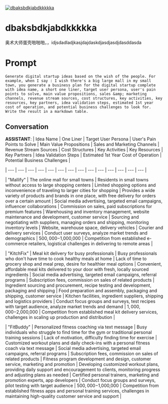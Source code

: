 
[![dbaksbdkjabdkkkkka](https://flow-prompt-covers.s3.us-west-1.amazonaws.com/icon/vintage/vint_3.png)]()
# dbaksbdkjabdkkkkka 
奥术大师蛋壳啪啪啪，，idjsdadladjkasjdajdaskdjasdjasdjdasddasda

# Prompt

```
Generate digital startup ideas based on the wish of the people. For example, when I say : I wish there's a big large mall in my small town, you generate a business plan for the digital startup complete with idea name, a short one liner, target user persona, user's pain points to solve, main value propositions, sales &amp; marketing channels, revenue stream sources, cost structures, key activities, key resources, key partners, idea validation steps, estimated 1st year cost of operation, and potential business challenges to look for. Write the result in a markdown table.
```

## Conversation

**ASSISTANT**: | Idea Name | One Liner | Target User Persona | User's Pain Points to Solve | Main Value Propositions | Sales and Marketing Channels | Revenue Stream Sources | Cost Structures | Key Activities | Key Resources | Key Partners | Idea Validation Steps | Estimated 1st Year Cost of Operation | Potential Business Challenges |

| --- | --- | --- | --- | --- | --- | --- | --- | --- | --- | --- | --- | --- | --- |

| "Mallify" | The online mall for small towns | Residents in small towns without access to large shopping centers | Limited shopping options and inconvenience of traveling to larger cities for shopping | Provides a wide variety of products and brands in one place, with free delivery for orders over a certain amount | Social media advertising, targeted email campaigns, influencer collaborations | Commission on sales, paid subscriptions for premium features | Warehousing and inventory management, website maintenance and development, customer service | Sourcing and negotiating with suppliers, managing orders and shipping, monitoring inventory levels | Website, warehouse space, delivery vehicles | Courier and delivery services | Conduct user surveys, analyze market trends and demographics | $500,000-$1,000,000 | Competition from established e-commerce retailers, logistical challenges in delivering to remote areas |

| "KitchFix" | Meal kit delivery for busy professionals | Busy professionals who don't have time to cook healthy meals at home | Lack of time to grocery shop and meal prep, desire for healthier meal options | Convenient, affordable meal kits delivered to your door with fresh, locally sourced ingredients | Social media advertising, targeted email campaigns, referral programs | Subscription fees, commission on sales of related products | Ingredient sourcing and procurement, recipe testing and development, packaging and shipping | Food preparation and assembly, packaging and shipping, customer service | Kitchen facilities, ingredient suppliers, shipping and logistics providers | Conduct focus groups and surveys, test recipes with target audience, analyze market trends and demand | $1,000,000-$2,000,000 | Competition from established meal kit delivery services, challenges in scaling up production and distribution |

| "FitBuddy" | Personalized fitness coaching via text message | Busy individuals who struggle to find time for the gym or traditional personal training sessions | Lack of motivation, difficulty finding time for exercise | Customized workout plans and daily check-ins with a personal fitness coach via text message | Social media advertising, targeted email campaigns, referral programs | Subscription fees, commission on sales of related products | Fitness program development and design, customer service, marketing and promotion | Developing customized workout plans, providing daily support and encouragement to clients, monitoring progress and adjusting plans as needed | Certified personal trainers, marketing and promotion experts, app developers | Conduct focus groups and surveys, pilot testing with target audience | $500,000-$1,000,000 | Competition from established fitness apps and personal training services, challenges in maintaining high-quality customer service and support |


